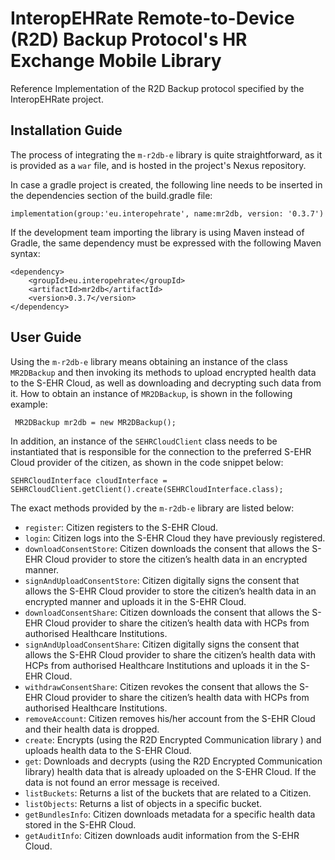 # InteropEHRate Remote-to-Device (R2D) Backup Protocol's HR Exchange Mobile Library
Reference Implementation of the R2D Backup protocol specified by the InteropEHRate project.

## Installation Guide

The process of integrating the `m-r2db-e` library is quite straightforward, as it is provided as a `war` file, and is hosted in the project's Nexus repository.

In case a gradle project is created, the following line needs to be inserted in the dependencies section of the build.gradle file:
```
implementation(group:'eu.interopehrate', name:mr2db, version: '0.3.7')
```

If the development team importing the library is using Maven instead of Gradle, the same dependency must be expressed with the following Maven syntax:
```
<dependency>
	<groupId>eu.interopehrate</groupId>
	<artifactId>mr2db</artifactId>
	<version>0.3.7</version>
</dependency>
```

## User Guide
Using the `m-r2db-e` library means obtaining an instance of the class `MR2DBackup` and then invoking its methods to upload encrypted health data to the S-EHR Cloud, as well as downloading and decrypting such data from it. How to obtain an instance of `MR2DBackup`, is shown in the following example:
```
 MR2DBackup mr2db = new MR2DBackup();
 ```
In addition, an instance of the `SEHRCloudClient` class needs to be instantiated that is responsible for the connection to the preferred S-EHR Cloud provider of the citizen, as shown in the code snippet below:
```
SEHRCloudInterface cloudInterface = SEHRCloudClient.getClient().create(SEHRCloudInterface.class);
```

The exact methods provided by the `m-r2db-e` library are listed below:
* `register`: Citizen registers to the S-EHR Cloud.
* `login`: Citizen logs into the S-EHR Cloud they have previously registered.
* `downloadConsentStore`: Citizen downloads the consent that allows the S-EHR Cloud provider to store the citizen’s health data in an encrypted manner.
* `signAndUploadConsentStore`: Citizen digitally signs the consent that allows the S-EHR Cloud provider to store the citizen’s health data in an encrypted manner and uploads it in the S-EHR Cloud.
* `downloadConsentShare`: Citizen downloads the consent that allows the S-EHR Cloud provider to share the citizen’s health data with HCPs from authorised Healthcare Institutions.
* `signAndUploadConsentShare`: Citizen digitally signs the consent that allows the S-EHR Cloud provider to share the citizen’s health data with HCPs from authorised Healthcare Institutions and uploads it in the S-EHR Cloud.
* `withdrawConsentShare`: Citizen revokes the consent that allows the S-EHR Cloud provider to share the citizen’s health data with HCPs from authorised Healthcare Institutions.
* `removeAccount`: Citizen removes his/her account from the S-EHR Cloud and their health data is dropped.
* `create`: Encrypts (using the R2D Encrypted Communication library ) and uploads health data to the S-EHR Cloud.
* `get`: Downloads and decrypts (using the R2D Encrypted Communication library) health data that is already uploaded on the S-EHR Cloud. If the data is not found an error message is received.
* `listBuckets`: Returns a list of the buckets that are related to a Citizen.
* `listObjects`: Returns a list of objects in a specific bucket.
* `getBundlesInfo`: Citizen downloads metadata for a specific health data stored in the S-EHR Cloud.
* `getAuditInfo`: Citizen downloads audit information from the S-EHR Cloud.
